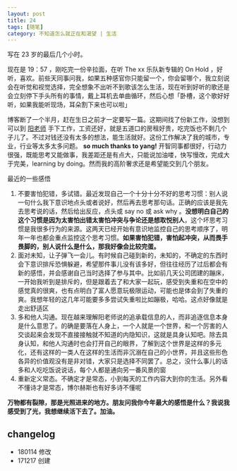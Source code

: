```yaml
---
layout: post
title: 24 
tags: [随笔]
category: 不知道怎么就正在和渴望 | 生活
---
```


写在 23 岁的最后几个小时。

现在是 19：57 ，刚吃完一份辛拉面，在听 The xx 乐队新专辑的  On Hold ，好听，喜欢。前些天同事问我，如果五种感官你只能留一个，你会留哪个，我立刻说会在听觉和视觉选择，完全想象不出听不到歌该怎么生活，现在听到好听的歌还是会立刻停下手头所有的事情，戴上耳机去单曲循环，然后心想「卧槽，这个歌好好听，如果我能听现场，耳朵割下来也可以啦」

博客断了一个半月，赶在生日之前才一定要写一篇。这期间找了份新工作，没想到可以到 [阳老师](http://www.yangzhiping.com/) 手下工作，工资还好，就是五道口的房租好贵，吃完饭也不剩几个子儿了。不过对钱还没有太多的想法，能生活就好。这份工作解决了我的城市，专业，行业等太多太多问题。 **so much thanks to yang!** 开智同事都很好，行动力很强，既能思考又能做事，我差距还是有点大，只能说加油喽，快写慢改，完成大于完美，learning by doing。然而我的高阶奢求还是希望能交到几个朋友。

最近的一些感悟

1. 不要害怕犯错，多试错。最近发现自己一个十分十分不好的思考习惯：别人说一句什么我下意识地点头或者说好，然后再去思考那句话。正确的应该是我先去思考说的话，然后给出反应，点头或 say no 或 ask why 。**没想明白自己的这个习惯是因为太害怕出错太害怕冲突与争论还是想取悦别人**，这个坏思考习惯是我很多行为的来源。这两天已经开始有意识地监控自己的思考顺序了，明年一年也都会重点监控这个思考习惯。**如果害怕犯错，害怕起冲突，从而畏手畏脚的，别人说什么是什么，那我好像会比较完蛋。**
2. 面对未知，让子弹飞一会儿。有时候自己碰到新的，未知的，不确定的东西时会下意识排斥恐惧躲避，希望那件事儿没有该多好，但往往经历了过后都会有新的感悟，并会感谢自己当时选择了参与其中。比如前几天公司团建的蹦床，一开始我听到是排斥的，但是跟着去了和大家一起玩，感受到失重和在空中的感觉真的很爽，也有点明白了富人愿意玩极限运动，可能也是体会到了失重的爽。我想年轻的这几年可能要多多尝试失重啦比如蹦极，哈哈。这点好像就是走出舒适区
3. 多和他人沟通。现在越来理解阳老师说的追承载信息的人，而非追逐信息本身是什么意思了。的确是要落在人身上，一个人就是一个世界，和一个厉害的人交谈起来会发现不直接接触就不知道的内隐知识，这就是具身认知吧。除去具身认知，和他人沟通时也会打开自己的眼界，了解到这个世界是这样的多元化，还有这样的一类人在这样的生活而非沉溺在自己的小世界，并且这些形色各异的价值观没有是非对错，大家只是选择不同罢了。总之，没什么事儿的话多和人吃吃饭说说话，每个人都是通向另一番风景的窗
4. 重新定义常态。不确定才是常态，小到每天的工作内容大到你的生活。另外看不懂诗才是常态，博尔赫斯也有好多诗不懂呢

**万物都有裂隙，那是光照进来的地方。朋友问我你今年最大的感悟是什么？我说我感受到了光，我想继续活下去了。加油。**

## changelog

- 180114 修改
- 171217 创建


